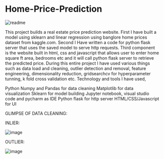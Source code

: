 # Home-Price-Prediction


![readme](https://user-images.githubusercontent.com/112726061/214099378-21b54e59-1093-44d3-a71d-950f581ba6bb.PNG)

This project builds a real estate price prediction website. First I have built a model using sklearn and linear regression using banglore home prices dataset from kaggle.com. Second I Have written a code for python flask server that uses the saved model to serve http requests. Third component is the website built in html, css and javascript that allows user to enter home square ft area, bedrooms etc and it will call python flask server to retrieve the predicted price. During this entire project I have used various things such as data load and cleaning, outlier detection and removal, feature engineering, dimensionality reduction, gridsearchcv for hyperparameter tunning, k fold cross validation etc. Technology and tools I have used,

Python Numpy and Pandas for data cleaning Matplotlib for data visualization Sklearn for model building Jupyter notebook, visual studio code and pycharm as IDE Python flask for http server HTML/CSS/Javascript for UI

GLIMPSE OF DATA CLEANING:

INLIER:

![image](https://user-images.githubusercontent.com/112726061/214100692-ccd2e895-b57e-4bf4-84c3-67c02a2b52b4.png)

OUTLIER:

![image](https://user-images.githubusercontent.com/112726061/214100927-394aeff9-e75b-4544-8752-3a8ff5c6cccd.png)

